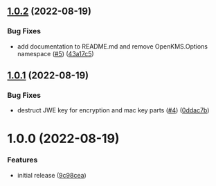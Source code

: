 ## [1.0.2](https://github.com/Basis-Theory/open-kms/compare/v1.0.1...v1.0.2) (2022-08-19)


### Bug Fixes

* add documentation to README.md and remove OpenKMS.Options namespace ([#5](https://github.com/Basis-Theory/open-kms/issues/5)) ([43a17c5](https://github.com/Basis-Theory/open-kms/commit/43a17c56fc107caf978495736e93d90d502ce1ce))

## [1.0.1](https://github.com/Basis-Theory/open-kms/compare/v1.0.0...v1.0.1) (2022-08-19)


### Bug Fixes

* destruct JWE key for encryption and mac key parts ([#4](https://github.com/Basis-Theory/open-kms/issues/4)) ([0ddac7b](https://github.com/Basis-Theory/open-kms/commit/0ddac7b1aa461c82e1c8fac36af8c35797420581))

# 1.0.0 (2022-08-19)


### Features

* initial release ([9c98cea](https://github.com/Basis-Theory/open-kms/commit/9c98cea48b19a592b7461a5b4774c9d9240bed5a))
